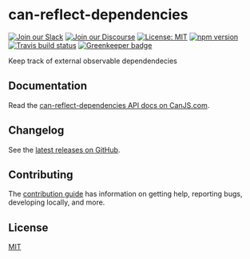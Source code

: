 # can-reflect-dependencies

[![Join our Slack](https://img.shields.io/badge/slack-join%20chat-611f69.svg)](https://www.bitovi.com/community/slack?utm_source=badge&utm_medium=badge&utm_campaign=pr-badge&utm_content=badge)
[![Join our Discourse](https://img.shields.io/discourse/https/forums.bitovi.com/posts.svg)](https://forums.bitovi.com/?utm_source=badge&utm_medium=badge&utm_campaign=pr-badge&utm_content=badge)
[![License: MIT](https://img.shields.io/badge/license-MIT-blue.svg)](https://github.com/canjs/can-reflect-dependencies/blob/master/LICENSE)
[![npm version](https://badge.fury.io/js/can-reflect-dependencies.svg)](https://www.npmjs.com/package/can-reflect-dependencies)
[![Travis build status](https://travis-ci.org/canjs/can-reflect-dependencies.svg?branch=master)](https://travis-ci.org/canjs/can-reflect-dependencies)
[![Greenkeeper badge](https://badges.greenkeeper.io/canjs/can-reflect-dependencies.svg)](https://greenkeeper.io/)

Keep track of external observable dependendecies

## Documentation

Read the [can-reflect-dependencies API docs on CanJS.com](https://canjs.com/doc/can-reflect-dependencies.html).

## Changelog

See the [latest releases on GitHub](https://github.com/canjs/can-reflect-dependencies/releases).

## Contributing

The [contribution guide](https://github.com/canjs/can-reflect-dependencies/blob/master/CONTRIBUTING.md) has information on getting help, reporting bugs, developing locally, and more.

## License

[MIT](https://github.com/canjs/can-reflect-dependencies/blob/master/LICENSE)
